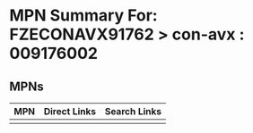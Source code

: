 



# MPN Summary For: FZECONAVX91762 > con-avx : 009176002

## MPNs
  

|MPN|Direct Links|Search Links|
| :--- | :--- | :--- |
||||
